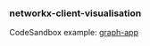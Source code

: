 
### networkx-client-visualisation

CodeSandbox example: [graph-app](https://codesandbox.io/s/3105yy6n65)

